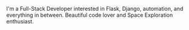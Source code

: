 I'm a Full-Stack Developer interested in Flask, Django, automation, and everything in between. Beautiful code lover and Space Exploration enthusiast.